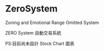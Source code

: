 # ZeroSystem
Zoning and Emotional Range Omitted System

ZERO System 自動交易系統

PS:目前尚未設計 Stock Chart 圖表
